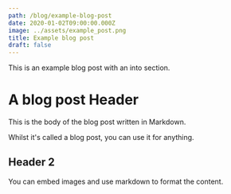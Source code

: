 ```yaml
---
path: /blog/example-blog-post
date: 2020-01-02T09:00:00.000Z
image: ../assets/example_post.png
title: Example blog post
draft: false
---
```


This is an example blog post with an into section.

<!-- end -->

# A blog post Header

This is the body of the blog post written in Markdown.

Whilst it's called a blog post, you can use it for anything.

## Header 2

You can embed images and use markdown to format the content.
